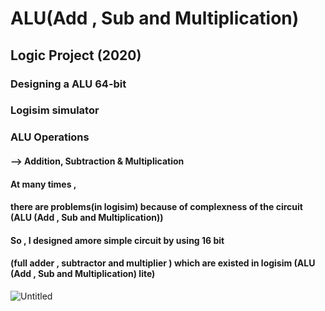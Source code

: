 # ALU(Add , Sub and Multiplication)
## Logic Project (2020)
### Designing a ALU 64-bit
### Logisim simulator
### ALU Operations 
#### --> Addition, Subtraction & Multiplication 
#### At many times ,
#### there are problems(in logisim) because of complexness of the circuit (ALU (Add , Sub and Multiplication))  
#### So , I designed amore simple circuit by using 16 bit 
#### (full adder , subtractor and multiplier ) which are existed in logisim (ALU (Add , Sub and Multiplication) lite)
![Untitled](https://user-images.githubusercontent.com/78168331/196000521-8af6aa19-aa59-46b8-bee1-eddb28be2e68.png)
